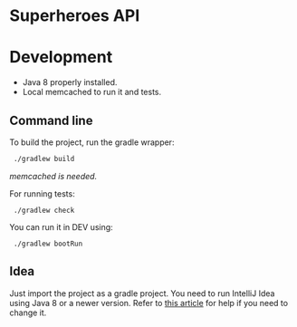 # Superheroes API

# Development

* Java 8 properly installed.
* Local memcached to run it and tests.

## Command line
  
To build the project, run the gradle wrapper:

```bash
 ./gradlew build
```

_memcached is needed._

For running tests:

```
 ./gradlew check
```

You can run it in DEV using: 
```
 ./gradlew bootRun
```

## Idea

Just import the project as a gradle project. You need to run IntelliJ Idea using Java 8 or a newer version. Refer
to [this article](https://intellij-support.jetbrains.com/hc/en-us/articles/206544879-Selecting-the-JDK-version-the-IDE-will-run-under) for help if you need to change it.
